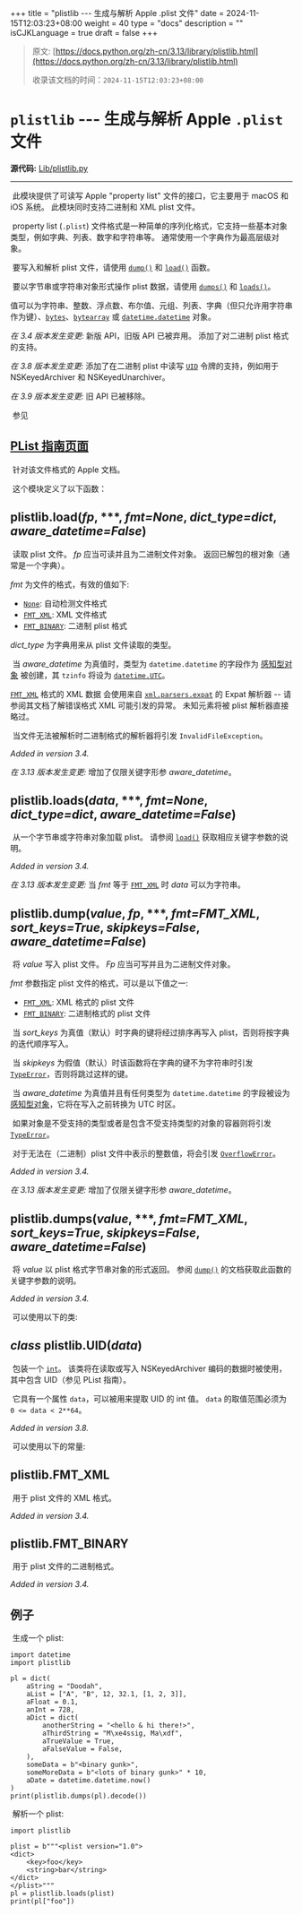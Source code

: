 +++
title = "plistlib --- 生成与解析 Apple .plist 文件"
date = 2024-11-15T12:03:23+08:00
weight = 40
type = "docs"
description = ""
isCJKLanguage = true
draft = false
+++

> 原文: [https://docs.python.org/zh-cn/3.13/library/plistlib.html](https://docs.python.org/zh-cn/3.13/library/plistlib.html)
>
> 收录该文档的时间：`2024-11-15T12:03:23+08:00`

# `plistlib` --- 生成与解析 Apple `.plist` 文件

**源代码:** [Lib/plistlib.py](https://github.com/python/cpython/tree/3.13/Lib/plistlib.py)

------

​	此模块提供了可读写 Apple "property list" 文件的接口，它主要用于 macOS 和 iOS 系统。 此模块同时支持二进制和 XML plist 文件。

​	property list (`.plist`) 文件格式是一种简单的序列化格式，它支持一些基本对象类型，例如字典、列表、数字和字符串等。 通常使用一个字典作为最高层级对象。

​	要写入和解析 plist 文件，请使用 [`dump()`](https://docs.python.org/zh-cn/3.13/library/plistlib.html#plistlib.dump) 和 [`load()`](https://docs.python.org/zh-cn/3.13/library/plistlib.html#plistlib.load) 函数。

​	要以字节串或字符串对象形式操作 plist 数据，请使用 [`dumps()`](https://docs.python.org/zh-cn/3.13/library/plistlib.html#plistlib.dumps) 和 [`loads()`](https://docs.python.org/zh-cn/3.13/library/plistlib.html#plistlib.loads)。

​	值可以为字符串、整数、浮点数、布尔值、元组、列表、字典（但只允许用字符串作为键）、[`bytes`](https://docs.python.org/zh-cn/3.13/library/stdtypes.html#bytes)、[`bytearray`](https://docs.python.org/zh-cn/3.13/library/stdtypes.html#bytearray) 或 [`datetime.datetime`](https://docs.python.org/zh-cn/3.13/library/datetime.html#datetime.datetime) 对象。

*在 3.4 版本发生变更:* 新版 API，旧版 API 已被弃用。 添加了对二进制 plist 格式的支持。

*在 3.8 版本发生变更:* 添加了在二进制 plist 中读写 [`UID`](https://docs.python.org/zh-cn/3.13/library/plistlib.html#plistlib.UID) 令牌的支持，例如用于 NSKeyedArchiver 和 NSKeyedUnarchiver。

*在 3.9 版本发生变更:* 旧 API 已被移除。

​	参见

## [PList 指南页面](https://developer.apple.com/library/archive/documentation/Cocoa/Conceptual/PropertyLists/)

​	针对该文件格式的 Apple 文档。

​	这个模块定义了以下函数：

## plistlib.**load**(*fp*, ***, *fmt=None*, *dict_type=dict*, *aware_datetime=False*)

​	读取 plist 文件。 *fp* 应当可读并且为二进制文件对象。 返回已解包的根对象（通常是一个字典）。

*fmt* 为文件的格式，有效的值如下:

- [`None`](https://docs.python.org/zh-cn/3.13/library/constants.html#None): 自动检测文件格式
- [`FMT_XML`](https://docs.python.org/zh-cn/3.13/library/plistlib.html#plistlib.FMT_XML): XML 文件格式
- [`FMT_BINARY`](https://docs.python.org/zh-cn/3.13/library/plistlib.html#plistlib.FMT_BINARY): 二进制 plist 格式

*dict_type* 为字典用来从 plist 文件读取的类型。

​	当 *aware_datetime* 为真值时，类型为 `datetime.datetime` 的字段作为 [感知型对象](https://docs.python.org/zh-cn/3.13/library/datetime.html#datetime-naive-aware) 被创建，其 `tzinfo` 将设为 [`datetime.UTC`](https://docs.python.org/zh-cn/3.13/library/datetime.html#datetime.UTC)。

[`FMT_XML`](https://docs.python.org/zh-cn/3.13/library/plistlib.html#plistlib.FMT_XML) 格式的 XML 数据 会使用来自 [`xml.parsers.expat`](https://docs.python.org/zh-cn/3.13/library/pyexpat.html#module-xml.parsers.expat) 的 Expat 解析器 -- 请参阅其文档了解错误格式 XML 可能引发的异常。 未知元素将被 plist 解析器直接略过。

​	当文件无法被解析时二进制格式的解析器将引发 `InvalidFileException`。

*Added in version 3.4.*

*在 3.13 版本发生变更:* 增加了仅限关键字形参 *aware_datetime*。

## plistlib.**loads**(*data*, ***, *fmt=None*, *dict_type=dict*, *aware_datetime=False*)

​	从一个字节串或字符串对象加载 plist。 请参阅 [`load()`](https://docs.python.org/zh-cn/3.13/library/plistlib.html#plistlib.load) 获取相应关键字参数的说明。

*Added in version 3.4.*

*在 3.13 版本发生变更:* 当 *fmt* 等于 [`FMT_XML`](https://docs.python.org/zh-cn/3.13/library/plistlib.html#plistlib.FMT_XML) 时 *data* 可以为字符串。

## plistlib.**dump**(*value*, *fp*, ***, *fmt=FMT_XML*, *sort_keys=True*, *skipkeys=False*, *aware_datetime=False*)

​	将 *value* 写入 plist 文件。 *Fp* 应当可写并且为二进制文件对象。

*fmt* 参数指定 plist 文件的格式，可以是以下值之一:

- [`FMT_XML`](https://docs.python.org/zh-cn/3.13/library/plistlib.html#plistlib.FMT_XML): XML 格式的 plist 文件
- [`FMT_BINARY`](https://docs.python.org/zh-cn/3.13/library/plistlib.html#plistlib.FMT_BINARY): 二进制格式的 plist 文件

​	当 *sort_keys* 为真值（默认）时字典的键将经过排序再写入 plist，否则将按字典的迭代顺序写入。

​	当 *skipkeys* 为假值（默认）时该函数将在字典的键不为字符串时引发 [`TypeError`](https://docs.python.org/zh-cn/3.13/library/exceptions.html#TypeError)，否则将跳过这样的键。

​	当 *aware_datetime* 为真值并且有任何类型为 `datetime.datetime` 的字段被设为 [感知型对象](https://docs.python.org/zh-cn/3.13/library/datetime.html#datetime-naive-aware)，它将在写入之前转换为 UTC 时区。

​	如果对象是不受支持的类型或者是包含不受支持类型的对象的容器则将引发 [`TypeError`](https://docs.python.org/zh-cn/3.13/library/exceptions.html#TypeError)。

​	对于无法在（二进制）plist 文件中表示的整数值，将会引发 [`OverflowError`](https://docs.python.org/zh-cn/3.13/library/exceptions.html#OverflowError)。

*Added in version 3.4.*

*在 3.13 版本发生变更:* 增加了仅限关键字形参 *aware_datetime*。

## plistlib.**dumps**(*value*, ***, *fmt=FMT_XML*, *sort_keys=True*, *skipkeys=False*, *aware_datetime=False*)

​	将 *value* 以 plist 格式字节串对象的形式返回。 参阅 [`dump()`](https://docs.python.org/zh-cn/3.13/library/plistlib.html#plistlib.dump) 的文档获取此函数的关键字参数的说明。

*Added in version 3.4.*

​	可以使用以下的类:

## *class* plistlib.**UID**(*data*)

​	包装一个 [`int`](https://docs.python.org/zh-cn/3.13/library/functions.html#int)。 该类将在读取或写入 NSKeyedArchiver 编码的数据时被使用，其中包含 UID（参见 PList 指南）。

​	它具有一个属性 `data`，可以被用来提取 UID 的 int 值。 `data` 的取值范围必须为 `0 <= data < 2**64`。

*Added in version 3.8.*

​	可以使用以下的常量:

## plistlib.**FMT_XML**

​	用于 plist 文件的 XML 格式。

*Added in version 3.4.*

## plistlib.**FMT_BINARY**

​	用于 plist 文件的二进制格式。

*Added in version 3.4.*

## 例子

​	生成一个 plist:

```
import datetime
import plistlib

pl = dict(
    aString = "Doodah",
    aList = ["A", "B", 12, 32.1, [1, 2, 3]],
    aFloat = 0.1,
    anInt = 728,
    aDict = dict(
        anotherString = "<hello & hi there!>",
        aThirdString = "M\xe4ssig, Ma\xdf",
        aTrueValue = True,
        aFalseValue = False,
    ),
    someData = b"<binary gunk>",
    someMoreData = b"<lots of binary gunk>" * 10,
    aDate = datetime.datetime.now()
)
print(plistlib.dumps(pl).decode())
```

​	解析一个 plist:

```
import plistlib

plist = b"""<plist version="1.0">
<dict>
    <key>foo</key>
    <string>bar</string>
</dict>
</plist>"""
pl = plistlib.loads(plist)
print(pl["foo"])
```
